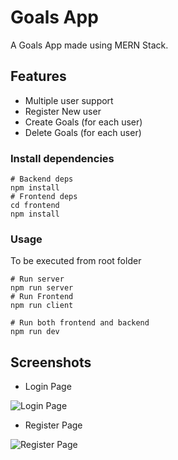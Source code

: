 # Goals App

A Goals App made using MERN Stack.

## Features

- Multiple user support
- Register New user
- Create Goals (for each user)
- Delete Goals (for each user)

### Install dependencies

```
# Backend deps
npm install
# Frontend deps
cd frontend
npm install
```

### Usage

To be executed from root folder

```
# Run server
npm run server
# Run Frontend
npm run client

# Run both frontend and backend
npm run dev
```

## Screenshots

- Login Page

![Login Page](https://i.imgur.com/ftsBfUk.png)

- Register Page

![Register Page](https://i.imgur.com/NykRIYc.png)
